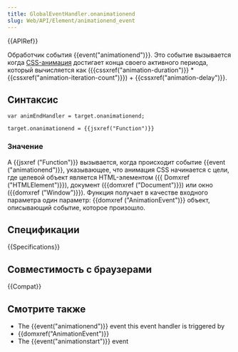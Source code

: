 ```yaml
---
title: GlobalEventHandler.onanimationend
slug: Web/API/Element/animationend_event
---
```


{{APIRef}}

Обработчик события {{event("animationend")}}. Это событие вызывается когда [CSS-анимация](/ru/docs/Web/CSS/CSS_Animations) достигает конца своего активного периода, который вычисляется как ({{cssxref("animation-duration")}} \* {{cssxref("animation-iteration-count")}}) + {{cssxref("animation-delay")}}.

## Синтаксис

```
var animEndHandler = target.onanimationend;

target.onanimationend = {{jsxref("Function")}}
```

### Значение

A {{jsxref ("Function")}} вызывается, когда происходит событие {{event ("animationend")}}, указывающее, что анимация CSS начинается с цели, где целевой объект является HTML-элементом ({{ Domxref ("HTMLElement")}}), документ ({{domxref ("Document")}}) или окно ({{domxref ("Window")}}). Функция получает в качестве входного параметра один параметр: {{domxref ("AnimationEvent")}} объект, описывающий событие, которое произошло.

## Спецификации

{{Specifications}}

## Совместимость с браузерами

{{Compat}}

## Смотрите также

- The {{event("animationend")}} event this event handler is triggered by
- {{domxref("AnimationEvent")}}
- The {{event("animationstart")}} event
